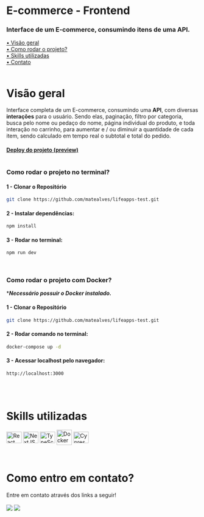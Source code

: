 # E-commerce - Frontend

### Interface de um E-commerce, consumindo itens de uma API.

[• Visão geral](#review)<br>
[• Como rodar o projeto?](#start)<br>
[• Skills utilizadas](#leng)<br>
[• Contato](#contato)<br>
<br>

<p id="review"></p>

# Visão geral

Interface completa de um E-commerce, consumindo uma **API**, com diversas **interações** para o usuário. Sendo elas, paginação, filtro por categoria, busca pelo nome ou pedaço do nome, página individual do produto, e toda interação no carrinho, para aumentar e / ou diminuir a quantidade de cada item, sendo calculado em tempo real o subtotal e total do pedido.
<br>

#### [Deploy do projeto (preview)](https://ecommerce-matealves.vercel.app/home)<br><br>

<p id="start"></p>

### Como rodar o projeto no terminal?

#### 1 - Clonar o Repositório

```sh
git clone https://github.com/matealves/lifeapps-test.git
```

#### 2 - Instalar dependências:

```sh
npm install
```

#### 3 - Rodar no terminal:

```sh
npm run dev
```

<br>

### Como rodar o projeto com Docker?
****Necessário possuir o Docker instalado.***

#### 1 - Clonar o Repositório

```sh
git clone https://github.com/matealves/lifeapps-test.git
```

#### 2 - Rodar comando no terminal:

```sh
docker-compose up -d
```

#### 3 - Acessar localhost pelo navegador:

```sh
http://localhost:3000
```

<br><br>

<p id="leng"></p>

# Skills utilizadas

<p>
  <img align="center" title="React" height="30" width="40" src="https://cdn.jsdelivr.net/gh/devicons/devicon/icons/react/react-original.svg">
  <img align="center" title="NextJS" height="30" width="40" src="https://cdn.jsdelivr.net/gh/devicons/devicon@latest/icons/nextjs/nextjs-original.svg">
  <img align="center" title="TypeScript" height="30" width="40" src="https://cdn.jsdelivr.net/gh/devicons/devicon/icons/typescript/typescript-original.svg">
  <img align="center" title="Docker" height="40" width="40" src="https://cdn.jsdelivr.net/gh/devicons/devicon/icons/docker/docker-original.svg">
  <img align="center" title="Cypress" height="30" width="40" src="https://cdn.jsdelivr.net/gh/devicons/devicon@latest/icons/cypressio/cypressio-original.svg">
</p>

<br>

<p id="contato"></p>

# Como entro em contato?

Entre em contato através dos links a seguir!
<br>
<br>
<a href="https://www.linkedin.com/in/mateusalvesds/" target="_blank"><img src="https://img.shields.io/badge/-LinkedIn-%230077B5?style=for-the-badge&logo=linkedin&logoColor=white" target="_blank"></a>
<a href = "mailto:contatomateusalves@hotmail.com"><img src="https://img.shields.io/badge/Microsoft_Outlook-0078D4?style=for-the-badge&logo=microsoft-outlook&logoColor=white" target="_blank"></a>

</p>
<br>
<br>
<br>
